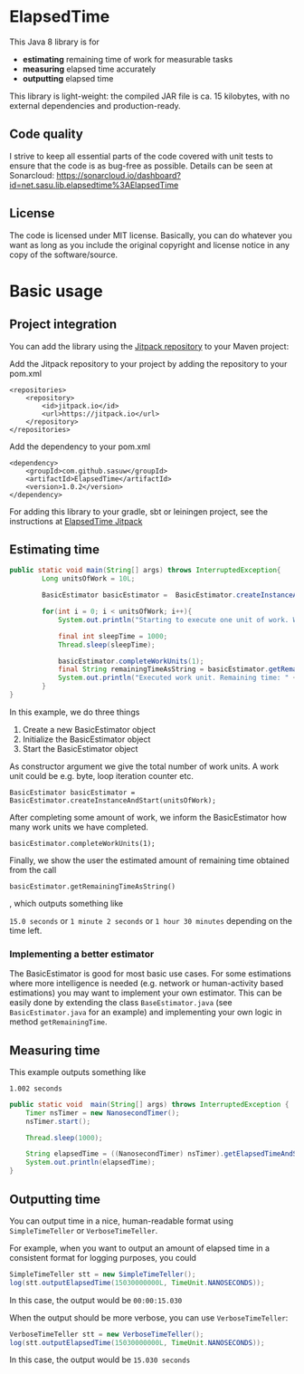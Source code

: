 # ElapsedTime

This Java 8 library is for

* **estimating** remaining time of work for measurable tasks
* **measuring** elapsed time accurately
* **outputting** elapsed time

This library is light-weight: the compiled JAR file is ca. 15 kilobytes, with no external dependencies and production-ready.

## Code quality

I strive to keep all essential parts of the code covered with unit tests to ensure that the code is as bug-free as possible. Details can be seen at Sonarcloud: https://sonarcloud.io/dashboard?id=net.sasu.lib.elapsedtime%3AElapsedTime

## License

The code is licensed under MIT license. Basically, you can do whatever you want as long as you include the original copyright and license notice in any copy of the software/source.


# Basic usage

## Project integration

You can add the library using the [Jitpack repository](https://jitpack.io/#sasuw/ElapsedTime) to your Maven project:

Add the Jitpack repository to your project by adding the repository to your pom.xml

    <repositories>
		<repository>
		    <id>jitpack.io</id>
		    <url>https://jitpack.io</url>
		</repository>
	</repositories>

Add the dependency to your pom.xml

    <dependency>
	    <groupId>com.github.sasuw</groupId>
	    <artifactId>ElapsedTime</artifactId>
	    <version>1.0.2</version>
	</dependency>

For adding this library to your gradle, sbt or leiningen project, see the instructions at [ElapsedTime Jitpack](https://jitpack.io/#sasuw/ElapsedTime)


## Estimating time

```java
public static void main(String[] args) throws InterruptedException{
        Long unitsOfWork = 10L;

        BasicEstimator basicEstimator =  BasicEstimator.createInstanceAndStart(unitsOfWork);

        for(int i = 0; i < unitsOfWork; i++){
            System.out.println("Starting to execute one unit of work. Work left: " + (unitsOfWork - i) + " units.");

            final int sleepTime = 1000;
            Thread.sleep(sleepTime);

            basicEstimator.completeWorkUnits(1);
            final String remainingTimeAsString = basicEstimator.getRemainingTimeAsString();
            System.out.println("Executed work unit. Remaining time: " + remainingTimeAsString);
        }
}
```

In this example, we do three things

1. Create a new BasicEstimator object
2. Initialize the BasicEstimator object
3. Start the BasicEstimator object

As constructor argument we give the total number of work units. A work unit could be e.g. byte, loop iteration counter etc.

`BasicEstimator basicEstimator =  BasicEstimator.createInstanceAndStart(unitsOfWork);`

After completing some amount of work, we inform the BasicEstimator how many work units we have completed.

`basicEstimator.completeWorkUnits(1);`

Finally, we show the user the estimated amount of remaining time obtained from the call

`basicEstimator.getRemainingTimeAsString()`

, which outputs something like

`15.0 seconds`
or 
`1 minute 2 seconds`
or
`1 hour 30 minutes`
depending on the time left.

### Implementing a better estimator
The BasicEstimator is good for most basic use cases. For some estimations where more intelligence is needed (e.g. network or human-activity based estimations) you may want to implement your own estimator. This can be easily done by extending the class `BaseEstimator.java` (see `BasicEstimator.java` for an example) and implementing your own logic in method `getRemainingTime`.

## Measuring time

This example outputs something like

`1.002 seconds`

```java
public static void  main(String[] args) throws InterruptedException {
    Timer nsTimer = new NanosecondTimer();
    nsTimer.start();

    Thread.sleep(1000);

    String elapsedTime = ((NanosecondTimer) nsTimer).getElapsedTimeAndStop();
    System.out.println(elapsedTime);
}
```

## Outputting time

You can output time in a nice, human-readable format using `SimpleTimeTeller` or `VerboseTimeTeller`.

For example, when you want to output an amount of elapsed time in a consistent format for logging purposes, you could

```java
SimpleTimeTeller stt = new SimpleTimeTeller();
log(stt.outputElapsedTime(15030000000L, TimeUnit.NANOSECONDS));
```

In this case, the output would be `00:00:15.030`

When the output should be more verbose, you can use `VerboseTimeTeller`:

```java
VerboseTimeTeller stt = new VerboseTimeTeller();
log(stt.outputElapsedTime(15030000000L, TimeUnit.NANOSECONDS));
```
In this case, the output would be `15.030 seconds`
